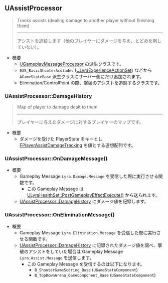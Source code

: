 ## UAssistProcessor

> Tracks assists (dealing damage to another player without finishing them)  
> 
> ----
> アシストを追跡します（他のプレイヤーにダメージを与え、とどめを刺していない）。  

* 概要
	* [UGameplayMessageProcessor] の派生クラスです。
	* `EAS_BasicShooterAcolades` ([ULyraExperienceActionSet]) などから `AGameStateBase` 派生クラスにサーバー側にだけ追加されます。
	* Elimination/ControlPoint の際、撃破のアシストを追跡するクラスです。

### UAssistProcessor::DamageHistory

> Map of player to damage dealt to them  
> 
> ----
> プレイヤーに与えたダメージに対するプレイヤーのマップです。  

* 概要
	* ダメージを受けた PlayerState をキーとし [FPlayerAssistDamageTracking] を値とする連想配列です。

### UAssistProcessor::OnDamageMessage()

* 概要
	* Gameplay Message `Lyra.Damage.Message` を受信した際に実行させる関数です。
		* この Gameplay Message は [ULyraHealthSet::PostGameplayEffectExecute()] から送られます。
	* [UAssistProcessor::DamageHistory] にダメージ値を記録します。

### UAssistProcessor::OnEliminationMessage()

* 概要
	* Gameplay Message `Lyra.Elimination.Message` を受信した際に実行させる関数です。
	* [UAssistProcessor::DamageHistory] に記録されたダメージ値を調べ、撃破のアシストをしていた場合は Gameplay Message `Lyra.Assist.Message` を送信します。
		* この Gameplay Message を受信するのは以下になります。
			* `B_ShooterGameScoring_Base` (`UGameStateComponent`)
			* `B_TopDownArena_GameComponent_Base` (`UGameStateComponent`)


<!--- ページ内のリンク --->

<!--- 自前の画像へのリンク --->

<!--- generated --->
[ULyraExperienceActionSet]: ../../Lyra/Experience/ULyraExperienceActionSet.md#ulyraexperienceactionset
[ULyraHealthSet::PostGameplayEffectExecute()]: ../../Lyra/GameplayAbility/ULyraHealthSet.md#ulyrahealthsetpostgameplayeffectexecute
[FPlayerAssistDamageTracking]: ../../Lyra/GameplayMessageProcessor/FPlayerAssistDamageTracking.md#fplayerassistdamagetracking
[UAssistProcessor::DamageHistory]: ../../Lyra/GameplayMessageProcessor/UAssistProcessor.md#uassistprocessordamagehistory
[UGameplayMessageProcessor]: ../../Lyra/GameplayMessageProcessor/UGameplayMessageProcessor.md#ugameplaymessageprocessor
